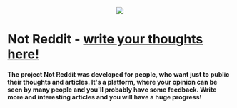 <p align="center">
  <b></b>
  <img src="http://notreddit.live/static/images/favicon.png">
</p>

# Not Reddit - [write your thoughts here!](http://notreddit.live)

#### The project Not Reddit was developed for people, who want just to public their thoughts and articles. It's a platform, where your opinion can be seen by many people and you'll probably have some feedback. Write more and interesting articles and you will have a huge progress! 

